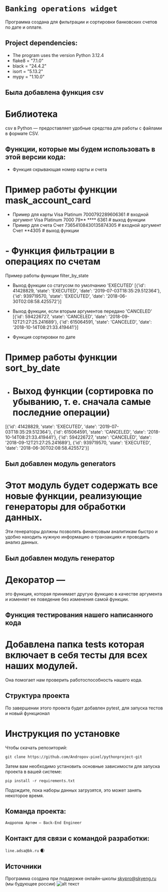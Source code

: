 # `Banking operations widget`

Программа создана для фильтрации и сортировки банковских счетов по дате и оплате.

## Project dependencies:
- The program uses the version Python 3.12.4
- flake8 = "7.1.0"
- black = "24.4.2"
- isort = "5.13.2"
- mypy = "1.10.0"

## Была добавлена функция csv

# Библиотека 
csv в Python — предоставляет удобные средства для работы с файлами в формате CSV.

## Функции, которые мы будем использовать в этой версии кода:

- Функция скрывающая номер карты и счета

# Пример работы функции mask_account_card

- Пример для карты
Visa Platinum 7000792289606361  # входной аргумент
Visa Platinum 7000 79** **** 6361  # выход функции
- Пример для счета
Счет 73654108430135874305  # входной аргумент
Счет **4305  # выход функции

# - Функция фильтрации в операциях по счетам

Пример работы функции filter_by_state

- Выход функции со статусом по умолчанию 'EXECUTED'
[{'id': 41428829, 'state': 'EXECUTED', 'date': '2019-07-03T18:35:29.512364'}, 
{'id': 939719570, 'state': 'EXECUTED', 'date': '2018-06-30T02:08:58.425572'}]

- Выход функции, если вторым аргументов передано 'CANCELED'
[{'id': 594226727, 'state': 'CANCELED', 'date': '2018-09-12T21:27:25.241689'}, 
{'id': 615064591, 'state': 'CANCELED', 'date': '2018-10-14T08:21:33.419441'}]

- Функция сортировки по дате

# Пример работы функции sort_by_date

- # Выход функции (сортировка по убыванию, т. е. сначала самые последние операции)
[{'id': 41428829, 'state': 'EXECUTED', 'date': '2019-07-03T18:35:29.512364'}, 
{'id': 615064591, 'state': 'CANCELED', 'date': '2018-10-14T08:21:33.419441'}, 
{'id': 594226727, 'state': 'CANCELED', 'date': '2018-09-12T21:27:25.241689'}, 
{'id': 939719570, 'state': 'EXECUTED', 'date': '2018-06-30T02:08:58.425572'}]

## Был добавлен модуль generators

# Этот модуль будет содержать все новые функции, реализующие генераторы для обработки данных.
Эти генераторы должны позволять финансовым аналитикам быстро и удобно находить 
нужную информацию о транзакциях и проводить анализ данных. 

## Был добавлен модуль генератор

#  Декоратор — 
это функция, которая принимает другую функцию в качестве аргумента и изменяет ее поведение без изменения самой функции.

## Функция тестирования нашего написанного кода

# Добавлена папка tests которая включает в себя тесты для всех наших модулей.
Она помогает нам проверить работоспособность нашего кода.


## Структура проекта
По завершении этого проекта будет добавлен pytest, для запуска тестов и новый функционал

# Инструкция по установке
Чтобы скачать репозиторий:

`git clone https://github.com/Andropov-pixel/pythonproject-git`

Затем вам необходимо установить основные зависимости для запуска проекта в вашей системе:

```pip install -r requirements.txt```

Подождите, пока наборы данных загрузятся, это может занять некоторое время. 

## Команда проекта:

`Андропов Артем — Back-End Engineer` 

## Контакт для связи с командой разработки:
`line.adsa@bk.ru` 🌒

## Источники
Программа создана при поддержке онлайн-школы [skypro@skyeng.ru](https://sky.pro/#giftpopup) (мы будующее россии)
 ![alt текст](https://static.tildacdn.com/tild3364-3965-4237-b664-363533643431/Group_1321317003.svg)